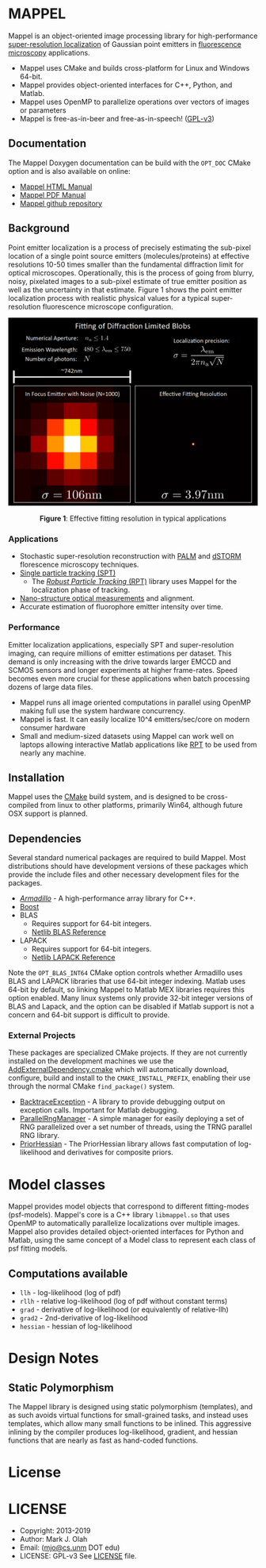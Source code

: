 # MAPPEL

Mappel is an object-oriented image processing library for high-performance [super-resolution localization](https://en.wikipedia.org/wiki/Super-resolution_microscopy#Localization_microscopy) of Gaussian point emitters in [fluorescence microscopy](https://en.wikipedia.org/wiki/Fluorescence_microscope#Sub-diffraction_techniques) applications.
* Mappel uses CMake and builds cross-platform for Linux  and Windows 64-bit.
* Mappel provides object-oriented interfaces for C++, Python, and Matlab.
* Mappel uses OpenMP to parallelize operations over vectors of images or parameters
* Mappel is free-as-in-beer and free-as-in-speech! ([GPL-v3](LICENSE))

## Documentation
The Mappel Doxygen documentation can be build with the `OPT_DOC` CMake option and is also available on online:
  * [Mappel HTML Manual](https://markjolah.github.io/Mappel/index.html)
  * [Mappel PDF Manual](https://markjolah.github.io/Mappel/pdf/Mappel-0.0.3-reference.pdf)
  * [Mappel github repository](https://github.com/markjolah/Mappel)


## Background

Point emitter localization is a process of precisely estimating the sub-pixel location of a single point source emitters (molecules/proteins) at effective resolutions 10-50 times smaller than the fundamental diffraction limit for optical microscopes.  Operationally, this is the process of going from blurry, noisy, pixelated images to a sub-pixel estimate of true emitter position as well as the uncertainty in that estimate.  Figure 1 shows the point emitter localization process with realistic physical values for a typical super-resolution fluorescence microscope configuration.

<p align="center">
<a href="https://raw.githubusercontent.com/markjolah/Mappel/master/doc/images/mappel_fitting_resolution.png" title="full size image"><img alt="Fig 1: Effective fitting resolution in typical applications" src="https://raw.githubusercontent.com/markjolah/Mappel/master/doc/images/mappel_fitting_resolution.png" width="550"/></a>

<p align="center">
<strong>Figure 1</strong>: Effective fitting resolution in typical applications
</p>
</p>

### Applications
 * Stochastic super-resolution reconstruction with [PALM](https://en.wikipedia.org/wiki/Photoactivated_localization_microscopy) and [dSTORM](https://en.wikipedia.org/wiki/Super-resolution_microscopy#Direct_stochastical_optical_reconstruction_microscopy_(dSTORM)) florescence microscopy techniques.
 * [Single particle tracking (SPT)](https://en.wikipedia.org/wiki/Single-particle_tracking)
    * The [*Robust Particle Tracking* (RPT)](https://markjolah.github.io/RPT) library uses Mappel for the localization phase of tracking.
 * [Nano-structure optical measurements][1] and alignment.
 * Accurate estimation of fluorophore emitter intensity over time.

### Performance

Emitter localization applications, especially SPT and super-resolution imaging, can require millions of emitter estimations per dataset.  This demand is only increasing with the drive towards larger EMCCD and SCMOS sensors and longer experiments at higher frame-rates.  Speed becomes even more crucial for these applications when batch processing dozens of large data files.

 * Mappel runs all image oriented computations in parallel using OpenMP making full use the system hardware concurrency.
 * Mappel is fast.  It can easily localize 10^4 emitters/sec/core on modern consumer hardware
 * Small and medium-sized datasets using Mappel can work well on laptops allowing interactive Matlab applications like [RPT](https://markjolah.github.io/RPT) to be used from nearly any machine.

## Installation
Mappel uses the [CMake](https://cmake.org/cmake/help/latest/) build system, and is designed to be cross-compiled from linux to other platforms, primarily Win64, although future OSX support is planned.


## Dependencies

Several standard numerical packages are required to build Mappel.  Most distributions should have development versions of these packages which provide the include files and
other necessary development files for the packages.

* [*Armadillo*](http://arma.sourceforge.net/docs.html) - A high-performance array library for C++.
* [Boost](http://www.boost.org/)
* BLAS
    * Requires support for 64-bit integers.
    * [Netlib BLAS Reference](http://www.netlib.org/blas/)
* LAPACK
    * Requires support for 64-bit integers.
    * [Netlib LAPACK Reference](http://www.netlib.org/lapack/)

Note the `OPT_BLAS_INT64` CMake option controls whether Armadillo uses BLAS and LAPACK libraries that use 64-bit integer indexing.
Matlab uses 64-bit by default, so linking Mappel to Matlab MEX libraries requires this option enabled.  Many linux systems only provide 32-bit integer versions of BLAS and Lapack, and the option can be disabled if Matlab support is not a concern and 64-bit support is difficult to provide.

### External Projects
These packages are specialized CMake projects.  If they are not currently installed on the development machines we use the [AddExternalDependency.cmake](https://github.com/markjolah/UncommonCMakeModules/blob/master/AddExternalDependency.cmake) which will automatically download, configure, build and install to the `CMAKE_INSTALL_PREFIX`, enabling their use through the normal CMake `find_package()` system.

- [BacktraceException](https://markjolah.github.iom/BacktraceException) - A library to provide debugging output
    on exception calls.  Important for Matlab debugging.
- [ParallelRngManager](https://markjolah.github.io/ParallelRngManager) -  A simple manager for easily deploying a set of RNG
   parallelized over a set number of threads, using the TRNG parallel RNG library.
- [PriorHessian](https:///markjolah.github.io/ParallelRngManager) - The PriorHessian library allows fast
    computation of log-likelihood and derivatives for composite priors.



# Model classes

Mappel provides model objects that correspond to different fitting-modes (psf-models).  Mappel's core is a C++ library `libmappel.so` that uses OpenMP to automatically parallelize localizations over multiple images.  Mappel also provides detailed object-oriented interfaces for Python and Matlab, using the same concept of a Model class to represent each class of psf fitting models.

## Computations available

 * `llh` - log-likelihood (log of pdf)
 * `rllh` - relative log-likelihood (log of pdf without constant terms)
 * `grad` - derivative of log-likelihood (or equivalently of relative-llh)
 * `grad2` - 2nd-derivative of log-likelihood
 * `hessian` - hessian of log-likelihood

# Design Notes
## Static Polymorphism

The Mappel library is designed using static polymorphism (templates), and as such avoids virtual functions for small-grained tasks, and instead uses templates, which allow many small functions to be inlined.  This aggressive inlining by the compiler produces log-likelihood, gradient, and hessian functions that are nearly as fast as hand-coded functions.


# License

# LICENSE

* Copyright: 2013-2019
* Author: Mark J. Olah
* Email: (mjo@cs.unm DOT edu)
* LICENSE: GPL-v3  See [LICENSE](https://github.com/markjolah/MexIFace/blob/master/LICENSE) file.


[1]: https://iopscience.iop.org/article/10.1088/1367-2630/aa5f74
